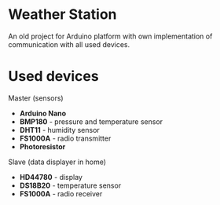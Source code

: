 # Weather Station
An old project for Arduino platform with own implementation of communication with all used devices.

# Used devices
Master (sensors)
  * **Arduino Nano**
  * **BMP180** - pressure and temperature sensor
  * **DHT11** - humidity sensor
  * **FS1000A** - radio transmitter
  * **Photoresistor**
  
Slave (data displayer in home)
  * **HD44780** - display
  * **DS18B20** - temperature sensor
  * **FS1000A** - radio receiver